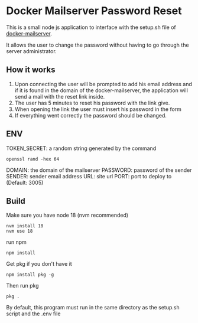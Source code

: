 # Docker Mailserver Password Reset
This is a small node js application to interface with the setup.sh file of [docker-mailserver](https://github.com/docker-mailserver/docker-mailserver).

It allows the user to change the password without having to go through the server administrator.

## How it works

1. Upon connecting the user will be prompted to add his email address and if it is found in the domain of the docker-mailserver, the application will send a mail with the reset link inside.
2. The user has 5 minutes to reset his password with the link give.
3. When opening the link the user must insert his password in the form
4. If everything went correctly the password should be changed.

## ENV

TOKEN_SECRET: a random string generated by the command
```
openssl rand -hex 64
```

DOMAIN: the domain of the mailserver
PASSWORD: password of the sender
SENDER: sender email address
URL: site url
PORT: port to deploy to (Default: 3005)

## Build
Make sure you have node 18 (nvm recommended)
```
nvm install 18
nvm use 18
```
run npm
```
npm install
```
Get pkg if you don't have it
```
npm install pkg -g
```
Then run pkg
```
pkg .
```

By default, this program must run in the same directory as the setup.sh script and the .env file
